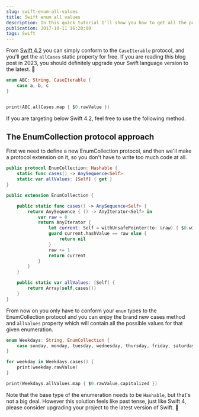 ```yaml
---
slug: swift-enum-all-values
title: Swift enum all values
description: In this quick tutorial I'll show you how to get all the possible values for a Swift enum type with a generic solution written in Swift.
publication: 2017-10-11 16:20:00
tags: Swift
---
```


From [Swift 4.2](https://forums.developer.apple.com/thread/4404) you can simply conform to the `CaseIterable` protocol, and you'll get the `allCases` static property for free. If you are reading this blog post in 2023, you should definitely upgrade your Swift language version to the latest. 🎉

```swift
enum ABC: String, CaseIterable {
    case a, b, c
}


print(ABC.allCases.map { $0.rawValue })
```

If you are targeting below Swift 4.2, feel free to use the following method.

## The EnumCollection protocol approach

First we need to define a new EnumCollection protocol, and then we'll make a protocol extension on it, so you don't have to write too much code at all.

```swift
public protocol EnumCollection: Hashable {
    static func cases() -> AnySequence<Self>
    static var allValues: [Self] { get }
}

public extension EnumCollection {

    public static func cases() -> AnySequence<Self> {
        return AnySequence { () -> AnyIterator<Self> in
            var raw = 0
            return AnyIterator {
                let current: Self = withUnsafePointer(to: &raw) { $0.withMemoryRebound(to: self, capacity: 1) { $0.pointee } }
                guard current.hashValue == raw else {
                    return nil
                }
                raw += 1
                return current
            }
        }
    }

    public static var allValues: [Self] {
        return Array(self.cases())
    }
}
```

From now on you only have to conform your `enum` types to the EnumCollection protocol and you can enjoy the brand new cases method and `allValues` property which will contain all the possible values for that given enumeration.

```swift
enum Weekdays: String, EnumCollection {
    case sunday, monday, tuesday, wednesday, thursday, friday, saturday
}

for weekday in Weekdays.cases() {
    print(weekday.rawValue)
}

print(Weekdays.allValues.map { $0.rawValue.capitalized })
```

Note that the base type of the enumeration needs to be `Hashable`, but that's not a big deal. However this solution feels like past tense, just like Swift 4, please consider upgrading your project to the latest version of Swift. 👋


